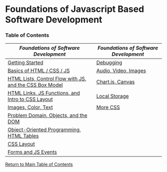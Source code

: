 # Foundations of Javascript Based Software Development

### Table of Contents
  
  _Foundations of Software Development_ | _Foundations of Software Development_
------------ | -------------
[Getting Started](https://github.com/TraceDugar/reading-notes/blob/main/201/notes/Class1.md) | [Debugging](https://github.com/TraceDugar/reading-notes/blob/main/201/notes/class10.md)
[Basics of HTML / CSS / JS](https://github.com/TraceDugar/reading-notes/blob/main/201/notes/Class2.md) |[Audio, Video, Images](https://github.com/TraceDugar/reading-notes/blob/main/201/notes/class11.md) 
[HTML Lists, Control Flow with JS, and the CSS Box Model](https://github.com/TraceDugar/reading-notes/blob/main/201/notes/Class3.md) | [Chart.js, Canvas](https://github.com/TraceDugar/reading-notes/blob/main/201/notes/class12.md)
[HTML Links, JS Functions, and Intro to CSS Layout](https://github.com/TraceDugar/reading-notes/blob/main/201/notes/Class4.md) | [Local Storage](https://github.com/TraceDugar/reading-notes/blob/main/201/notes/class13.md)
[Images, Color, Text](https://github.com/TraceDugar/reading-notes/blob/main/201/notes/class5.md) | [More CSS](https://github.com/TraceDugar/reading-notes/blob/main/201/notes/Class14.md)
[Problem Domain, Objects, and the DOM](https://github.com/TraceDugar/reading-notes/blob/main/201/notes/class6.md) | []()
[Object-Oriented Programming, HTML Tables](https://github.com/TraceDugar/reading-notes/blob/main/201/notes/class7.md) | []()
[CSS Layout](https://github.com/TraceDugar/reading-notes/blob/main/201/notes/class8.md) | []()
[Forms and JS Events](https://github.com/TraceDugar/reading-notes/blob/main/201/notes/class9.md) |[]()


[Return to Main Table of Contents](https://github.com/TraceDugar/reading-notes)
